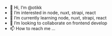 - 👋 Hi, I’m @otikk
- 👀 I’m interested in node, nuxt, strapi, react
- 🌱 I’m currently learning node, nuxt, strapi, react
- 💞️ I’m looking to collaborate on frontend develop
- 📫 How to reach me ...

<!---
otikk/otikk is a ✨ special ✨ repository because its `README.md` (this file) appears on your GitHub profile.
You can click the Preview link to take a look at your changes.
--->
